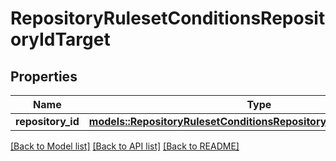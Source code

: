 # RepositoryRulesetConditionsRepositoryIdTarget

## Properties

Name | Type | Description | Notes
------------ | ------------- | ------------- | -------------
**repository_id** | [**models::RepositoryRulesetConditionsRepositoryIdTargetRepositoryId**](repository_ruleset_conditions_repository_id_target_repository_id.md) |  | 

[[Back to Model list]](../README.md#documentation-for-models) [[Back to API list]](../README.md#documentation-for-api-endpoints) [[Back to README]](../README.md)


